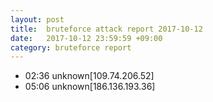 ```yaml
---
layout: post
title:  bruteforce attack report 2017-10-12
date:   2017-10-12 23:59:59 +09:00
category: bruteforce report
---
```


* 02:36 unknown[109.74.206.52]
* 05:06 unknown[186.136.193.36]
